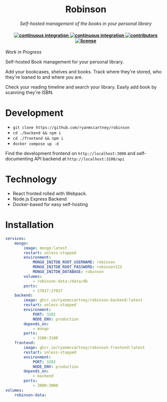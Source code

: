 <h1 align="center">
    Robinson
</h1>

<p align="center">
  <i align="center">Self-hosted management of the books in your personal library</i>
</p>

<h4 align="center">
 <a href="https://github.com/ryanmccartney/robinson/actions/workflows/backend.yml">
    <img src="https://github.com/ryanmccartney/robinson/actions/workflows/backend.yml/badge.svg" alt="continuous integration">
  </a>

  <a href="https://github.com/ryanmccartney/robinson/actions/workflows/frontend.yml">
    <img src="https://github.com/ryanmccartney/robinson/actions/workflows/frontend.yml/badge.svg" alt="continuous integration">
  </a>

  <a href="https://github.com/ryanmccartney/robinson/graphs/contributors">
    <img src="https://img.shields.io/github/contributors-anon/ryanmccartney/robinson?color=yellow&style=plastic" alt="contributors">
  </a>
  <a href="https://opensource.org/license/gpl-3-0">
    <img src="https://img.shields.io/badge/GNU%20GPL%20v3.0-blue.svg?style=plastic&label=license" alt="license">
  </a>
</h4>

_Work in Progress_

Self-hosted Book management for your personal library.

Add your bookcases, shelves and books. Track where they're stored, who they're loaned to and where you are.

Check your reading timeline and search your library. Easily add book by scanning they're ISBN.

# Development

-   `git clone https://github.com/ryanmccartney/robinson`
-   `cd ./backend && npm i`
-   `cd ./frontend && npm i`
-   `docker compose up -d`

Find the development frontend on `http://localhost:3000` and self-documenting API backend at `http://localhost:3100/api`

# Technology

-   React fronted rolled with Webpack.
-   Node.js Express Backend
-   Docker-based for easy self-hosting

# Installation

```yml
services:
    mongo:
        image: mongo:latest
        restart: unless-stopped
        environment:
            MONGO_INITDB_ROOT_USERNAME: robinson
            MONGO_INITDB_ROOT_PASSWORD: robinson123
            MONGO_INITDB_DATABASE: robinson
        volumes:
            - robinson-data:/data/db
        ports:
            - 27017:27017
    backend:
        image: ghcr.io/ryanmccartney/robinson-backend:latest
        restart: unless-stopped
        environment:
            PORT: 3202
            NODE_ENV: production
        depends_on:
            - mongo
        ports:
            - 3100:3100
    frontend:
        image: ghcr.io/ryanmccartney/robinson-frontend:latest
        restart: unless-stopped
        environment:
            PORT: 3202
            NODE_ENV: production
        depends_on:
            - backend
        ports:
            - 3000:3000
volumes:
    robinson-data:
```
